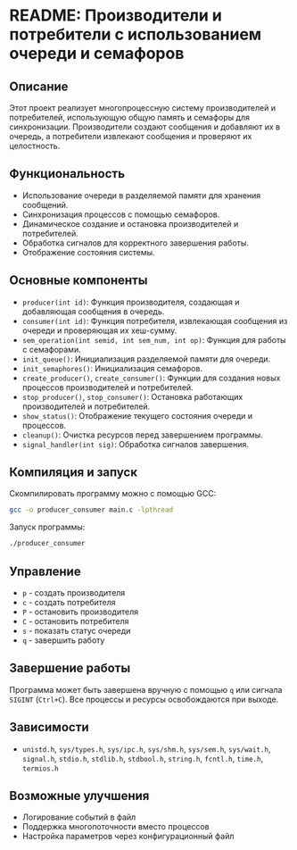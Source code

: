 
# README: Производители и потребители с использованием очереди и семафоров

## Описание
Этот проект реализует многопроцессную систему производителей и потребителей, использующую общую память и семафоры для синхронизации. Производители создают сообщения и добавляют их в очередь, а потребители извлекают сообщения и проверяют их целостность.

## Функциональность
- Использование очереди в разделяемой памяти для хранения сообщений.
- Синхронизация процессов с помощью семафоров.
- Динамическое создание и остановка производителей и потребителей.
- Обработка сигналов для корректного завершения работы.
- Отображение состояния системы.

## Основные компоненты
- `producer(int id)`: Функция производителя, создающая и добавляющая сообщения в очередь.
- `consumer(int id)`: Функция потребителя, извлекающая сообщения из очереди и проверяющая их хеш-сумму.
- `sem_operation(int semid, int sem_num, int op)`: Функция для работы с семафорами.
- `init_queue()`: Инициализация разделяемой памяти для очереди.
- `init_semaphores()`: Инициализация семафоров.
- `create_producer()`, `create_consumer()`: Функции для создания новых процессов производителей и потребителей.
- `stop_producer()`, `stop_consumer()`: Остановка работающих производителей и потребителей.
- `show_status()`: Отображение текущего состояния очереди и процессов.
- `cleanup()`: Очистка ресурсов перед завершением программы.
- `signal_handler(int sig)`: Обработка сигналов завершения.

## Компиляция и запуск
Скомпилировать программу можно с помощью GCC:
```sh
gcc -o producer_consumer main.c -lpthread
```
Запуск программы:
```sh
./producer_consumer
```

## Управление
- `p` - создать производителя
- `c` - создать потребителя
- `P` - остановить производителя
- `C` - остановить потребителя
- `s` - показать статус очереди
- `q` - завершить работу

## Завершение работы
Программа может быть завершена вручную с помощью `q` или сигнала `SIGINT` (`Ctrl+C`). Все процессы и ресурсы освобождаются при выходе.

## Зависимости
- `unistd.h`, `sys/types.h`, `sys/ipc.h`, `sys/shm.h`, `sys/sem.h`, `sys/wait.h`, `signal.h`, `stdio.h`, `stdlib.h`, `stdbool.h`, `string.h`, `fcntl.h`, `time.h`, `termios.h`

## Возможные улучшения
- Логирование событий в файл
- Поддержка многопоточности вместо процессов
- Настройка параметров через конфигурационный файл

